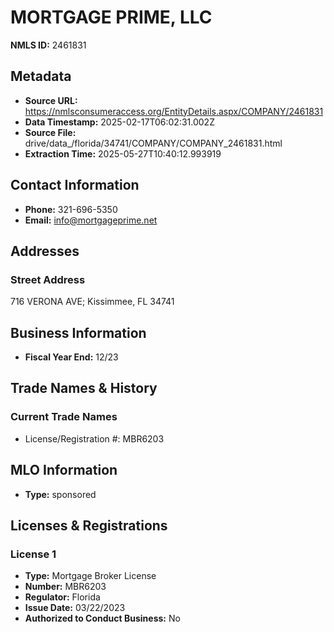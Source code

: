 # MORTGAGE PRIME, LLC

**NMLS ID:** 2461831

## Metadata
- **Source URL:** https://nmlsconsumeraccess.org/EntityDetails.aspx/COMPANY/2461831
- **Data Timestamp:** 2025-02-17T06:02:31.002Z
- **Source File:** drive/data_/florida/34741/COMPANY/COMPANY_2461831.html
- **Extraction Time:** 2025-05-27T10:40:12.993919

## Contact Information
- **Phone:** 321-696-5350
- **Email:** info@mortgageprime.net

## Addresses
### Street Address
716 VERONA AVE; Kissimmee, FL 34741

## Business Information
- **Fiscal Year End:** 12/23

## Trade Names & History
### Current Trade Names
- License/Registration #: MBR6203

## MLO Information
- **Type:** sponsored

## Licenses & Registrations

### License 1
- **Type:** Mortgage Broker License
- **Number:** MBR6203
- **Regulator:** Florida
- **Issue Date:** 03/22/2023
- **Authorized to Conduct Business:** No

